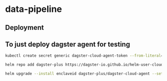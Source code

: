 # data-pipeline

## Deployment

## To just deploy dagster agent for testing

```bash
kubectl create secret generic dagster-cloud-agent-token --from-literal=DAGSTER_CLOUD_AGENT_TOKEN=$DAGSTER_TOKEN

helm repo add dagster-plus https://dagster-io.github.io/helm-user-cloud && helm repo update

helm upgrade --install enclaveid dagster-plus/dagster-cloud-agent --set dagsterCloud.deployment=prod
```
